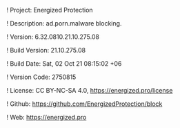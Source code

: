 ! Project: Energized Protection

! Description: ad.porn.malware blocking.

! Version: 6.32.0810.21.10.275.08

! Build Version: 21.10.275.08

! Build Date: Sat, 02 Oct 21 08:15:02 +06

! Version Code: 2750815

! License: CC BY-NC-SA 4.0, https://energized.pro/license

! Github: https://github.com/EnergizedProtection/block

! Web: https://energized.pro
